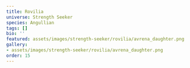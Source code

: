 ```yaml
---
title: Rovilia
universe: Strength Seeker
species: Angullian
tags: []
bio: ''
featured: assets/images/strength-seeker/rovilia/avrena_daughter.png
gallery:
- assets/images/strength-seeker/rovilia/avrena_daughter.png
order: 15
---
```

